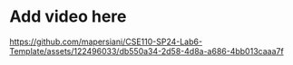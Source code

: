 # Add video here

https://github.com/mapersiani/CSE110-SP24-Lab6-Template/assets/122496033/db550a34-2d58-4d8a-a686-4bb013caaa7f

